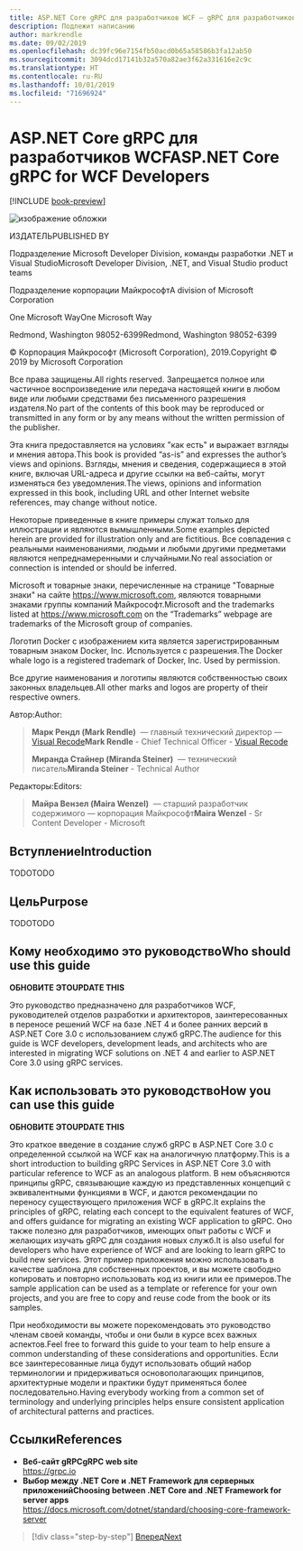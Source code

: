 ```yaml
---
title: ASP.NET Core gRPC для разработчиков WCF — gRPC для разработчиков WCF
description: Подлежит написанию
author: markrendle
ms.date: 09/02/2019
ms.openlocfilehash: dc39fc96e7154fb50acd0b65a58586b3fa12ab50
ms.sourcegitcommit: 3094dcd17141b32a570a82ae3f62a331616e2c9c
ms.translationtype: HT
ms.contentlocale: ru-RU
ms.lasthandoff: 10/01/2019
ms.locfileid: "71696924"
---
```

# <a name="aspnet-core-grpc-for-wcf-developers"></a><span data-ttu-id="c6a54-103">ASP.NET Core gRPC для разработчиков WCF</span><span class="sxs-lookup"><span data-stu-id="c6a54-103">ASP.NET Core gRPC for WCF Developers</span></span>

[!INCLUDE [book-preview](../../../includes/book-preview.md)]

![изображение обложки](./media/cover.png)

<span data-ttu-id="c6a54-105">ИЗДАТЕЛЬ</span><span class="sxs-lookup"><span data-stu-id="c6a54-105">PUBLISHED BY</span></span>

<span data-ttu-id="c6a54-106">Подразделение Microsoft Developer Division, команды разработки .NET и Visual Studio</span><span class="sxs-lookup"><span data-stu-id="c6a54-106">Microsoft Developer Division, .NET, and Visual Studio product teams</span></span>

<span data-ttu-id="c6a54-107">Подразделение корпорации Майкрософт</span><span class="sxs-lookup"><span data-stu-id="c6a54-107">A division of Microsoft Corporation</span></span>

<span data-ttu-id="c6a54-108">One Microsoft Way</span><span class="sxs-lookup"><span data-stu-id="c6a54-108">One Microsoft Way</span></span>

<span data-ttu-id="c6a54-109">Redmond, Washington 98052-6399</span><span class="sxs-lookup"><span data-stu-id="c6a54-109">Redmond, Washington 98052-6399</span></span>

<span data-ttu-id="c6a54-110">© Корпорация Майкрософт (Microsoft Corporation), 2019.</span><span class="sxs-lookup"><span data-stu-id="c6a54-110">Copyright © 2019 by Microsoft Corporation</span></span>

<span data-ttu-id="c6a54-111">Все права защищены.</span><span class="sxs-lookup"><span data-stu-id="c6a54-111">All rights reserved.</span></span> <span data-ttu-id="c6a54-112">Запрещается полное или частичное воспроизведение или передача настоящей книги в любом виде или любыми средствами без письменного разрешения издателя.</span><span class="sxs-lookup"><span data-stu-id="c6a54-112">No part of the contents of this book may be reproduced or transmitted in any form or by any means without the written permission of the publisher.</span></span>

<span data-ttu-id="c6a54-113">Эта книга предоставляется на условиях "как есть" и выражает взгляды и мнения автора.</span><span class="sxs-lookup"><span data-stu-id="c6a54-113">This book is provided “as-is” and expresses the author’s views and opinions.</span></span> <span data-ttu-id="c6a54-114">Взгляды, мнения и сведения, содержащиеся в этой книге, включая URL-адреса и другие ссылки на веб-сайты, могут изменяться без уведомления.</span><span class="sxs-lookup"><span data-stu-id="c6a54-114">The views, opinions and information expressed in this book, including URL and other Internet website references, may change without notice.</span></span>

<span data-ttu-id="c6a54-115">Некоторые приведенные в книге примеры служат только для иллюстрации и являются вымышленными.</span><span class="sxs-lookup"><span data-stu-id="c6a54-115">Some examples depicted herein are provided for illustration only and are fictitious.</span></span> <span data-ttu-id="c6a54-116">Все совпадения с реальными наименованиями, людьми и любыми другими предметами являются непреднамеренными и случайными.</span><span class="sxs-lookup"><span data-stu-id="c6a54-116">No real association or connection is intended or should be inferred.</span></span>

<span data-ttu-id="c6a54-117">Microsoft и товарные знаки, перечисленные на странице "Товарные знаки" на сайте https://www.microsoft.com, являются товарными знаками группы компаний Майкрософт.</span><span class="sxs-lookup"><span data-stu-id="c6a54-117">Microsoft and the trademarks listed at https://www.microsoft.com on the “Trademarks” webpage are trademarks of the Microsoft group of companies.</span></span>

<span data-ttu-id="c6a54-118">Логотип Docker с изображением кита является зарегистрированным товарным знаком Docker, Inc. Используется с разрешения.</span><span class="sxs-lookup"><span data-stu-id="c6a54-118">The Docker whale logo is a registered trademark of Docker, Inc. Used by permission.</span></span>

<span data-ttu-id="c6a54-119">Все другие наименования и логотипы являются собственностью своих законных владельцев.</span><span class="sxs-lookup"><span data-stu-id="c6a54-119">All other marks and logos are property of their respective owners.</span></span>

<span data-ttu-id="c6a54-120">Автор:</span><span class="sxs-lookup"><span data-stu-id="c6a54-120">Author:</span></span>

> <span data-ttu-id="c6a54-121">**Марк Рендл (Mark Rendle)**  — главный технический директор — [Visual Recode](https://visualrecode.com)</span><span class="sxs-lookup"><span data-stu-id="c6a54-121">**Mark Rendle** - Chief Technical Officer - [Visual Recode](https://visualrecode.com)</span></span>
>
> <span data-ttu-id="c6a54-122">**Миранда Стайнер (Miranda Steiner)**  — технический писатель</span><span class="sxs-lookup"><span data-stu-id="c6a54-122">**Miranda Steiner** - Technical Author</span></span>

<span data-ttu-id="c6a54-123">Редакторы:</span><span class="sxs-lookup"><span data-stu-id="c6a54-123">Editors:</span></span>

> <span data-ttu-id="c6a54-124">**Майра Вензел (Maira Wenzel)**  — старший разработчик содержимого — корпорация Майкрософт</span><span class="sxs-lookup"><span data-stu-id="c6a54-124">**Maira Wenzel** - Sr Content Developer - Microsoft</span></span>

## <a name="introduction"></a><span data-ttu-id="c6a54-125">Вступление</span><span class="sxs-lookup"><span data-stu-id="c6a54-125">Introduction</span></span>

<span data-ttu-id="c6a54-126">TODO</span><span class="sxs-lookup"><span data-stu-id="c6a54-126">TODO</span></span>

## <a name="purpose"></a><span data-ttu-id="c6a54-127">Цель</span><span class="sxs-lookup"><span data-stu-id="c6a54-127">Purpose</span></span>

<span data-ttu-id="c6a54-128">TODO</span><span class="sxs-lookup"><span data-stu-id="c6a54-128">TODO</span></span>

## <a name="who-should-use-this-guide"></a><span data-ttu-id="c6a54-129">Кому необходимо это руководство</span><span class="sxs-lookup"><span data-stu-id="c6a54-129">Who should use this guide</span></span>

<span data-ttu-id="c6a54-130">**ОБНОВИТЕ ЭТО**</span><span class="sxs-lookup"><span data-stu-id="c6a54-130">**UPDATE THIS**</span></span>

<span data-ttu-id="c6a54-131">Это руководство предназначено для разработчиков WCF, руководителей отделов разработки и архитекторов, заинтересованных в переносе решений WCF на базе .NET 4 и более ранних версий в ASP.NET Core 3.0 с использованием служб gRPC.</span><span class="sxs-lookup"><span data-stu-id="c6a54-131">The audience for this guide is WCF developers, development leads, and architects who are interested in migrating WCF solutions on .NET 4 and earlier to ASP.NET Core 3.0 using gRPC services.</span></span>

## <a name="how-you-can-use-this-guide"></a><span data-ttu-id="c6a54-132">Как использовать это руководство</span><span class="sxs-lookup"><span data-stu-id="c6a54-132">How you can use this guide</span></span>

<span data-ttu-id="c6a54-133">**ОБНОВИТЕ ЭТО**</span><span class="sxs-lookup"><span data-stu-id="c6a54-133">**UPDATE THIS**</span></span>

<span data-ttu-id="c6a54-134">Это краткое введение в создание служб gRPC в ASP.NET Core 3.0 с определенной ссылкой на WCF как на аналогичную платформу.</span><span class="sxs-lookup"><span data-stu-id="c6a54-134">This is a short introduction to building gRPC Services in ASP.NET Core 3.0 with particular reference to WCF as an analogous platform.</span></span> <span data-ttu-id="c6a54-135">В нем объясняются принципы gRPC, связывающие каждую из представленных концепций с эквивалентными функциями в WCF, и даются рекомендации по переносу существующего приложения WCF в gRPC.</span><span class="sxs-lookup"><span data-stu-id="c6a54-135">It explains the principles of gRPC, relating each concept to the equivalent features of WCF, and offers guidance for migrating an existing WCF application to gRPC.</span></span> <span data-ttu-id="c6a54-136">Оно также полезно для разработчиков, имеющих опыт работы с WCF и желающих изучать gRPC для создания новых служб.</span><span class="sxs-lookup"><span data-stu-id="c6a54-136">It is also useful for developers who have experience of WCF and are looking to learn gRPC to build new services.</span></span> <span data-ttu-id="c6a54-137">Этот пример приложения можно использовать в качестве шаблона для собственных проектов, и вы можете свободно копировать и повторно использовать код из книги или ее примеров.</span><span class="sxs-lookup"><span data-stu-id="c6a54-137">The sample application can be used as a template or reference for your own projects, and you are free to copy and reuse code from the book or its samples.</span></span>

<span data-ttu-id="c6a54-138">При необходимости вы можете порекомендовать это руководство членам своей команды, чтобы и они были в курсе всех важных аспектов.</span><span class="sxs-lookup"><span data-stu-id="c6a54-138">Feel free to forward this guide to your team to help ensure a common understanding of these considerations and opportunities.</span></span> <span data-ttu-id="c6a54-139">Если все заинтересованные лица будут использовать общий набор терминологии и придерживаться основополагающих принципов, архитектурные модели и практики будут применяться более последовательно.</span><span class="sxs-lookup"><span data-stu-id="c6a54-139">Having everybody working from a common set of terminology and underlying principles helps ensure consistent application of architectural patterns and practices.</span></span>

## <a name="references"></a><span data-ttu-id="c6a54-140">Ссылки</span><span class="sxs-lookup"><span data-stu-id="c6a54-140">References</span></span>

- <span data-ttu-id="c6a54-141">**Веб-сайт gRPC**</span><span class="sxs-lookup"><span data-stu-id="c6a54-141">**gRPC web site**</span></span>  
  <https://grpc.io>
- <span data-ttu-id="c6a54-142">**Выбор между .NET Core и .NET Framework для серверных приложений**</span><span class="sxs-lookup"><span data-stu-id="c6a54-142">**Choosing between .NET Core and .NET Framework for server apps**</span></span>  
  <https://docs.microsoft.com/dotnet/standard/choosing-core-framework-server>

>[!div class="step-by-step"]
>[<span data-ttu-id="c6a54-143">Вперед</span><span class="sxs-lookup"><span data-stu-id="c6a54-143">Next</span></span>](introduction.md)

